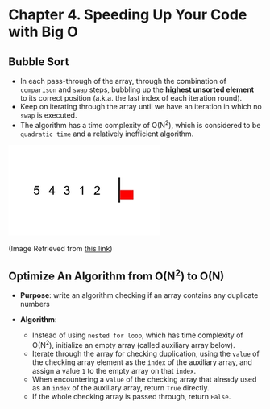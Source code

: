# Chapter 4. Speeding Up Your Code with Big O


## Bubble Sort

- In each pass-through of the array, through the combination of `comparison` and `swap` steps, bubbling up the **highest unsorted element** to its correct position (a.k.a. the last index of each iteration round).
- Keep on iterating through the array until we have an iteration in which no `swap` is executed.
- The algorithm has a time complexity of O(N<sup>2</sup>), which is considered to be `quadratic time` and a relatively inefficient algorithm.

![Bubble Sort](./img/bubble_sort.gif)

(Image Retrieved from [this link](https://commons.wikimedia.org/wiki/File:Bubble_sort_with_flag.gif))


## Optimize An Algorithm from O(N<sup>2</sup>) to O(N)

- **Purpose**: write an algorithm checking if an array contains any duplicate numbers

- **Algorithm**:
    - Instead of using `nested for loop`, which has time complexity of O(N<sup>2</sup>), initialize an empty array (called auxiliary array below). 
    - Iterate through the array for checking duplication, using the `value` of the checking array element as the `index` of the auxiliary array, and assign a value `1` to the empty array on that `index`.
    - When encountering a `value` of the checking array that already used as an `index` of the auxiliary array, return `True` directly.
    - If the whole checking array is passed through, return `False`.

